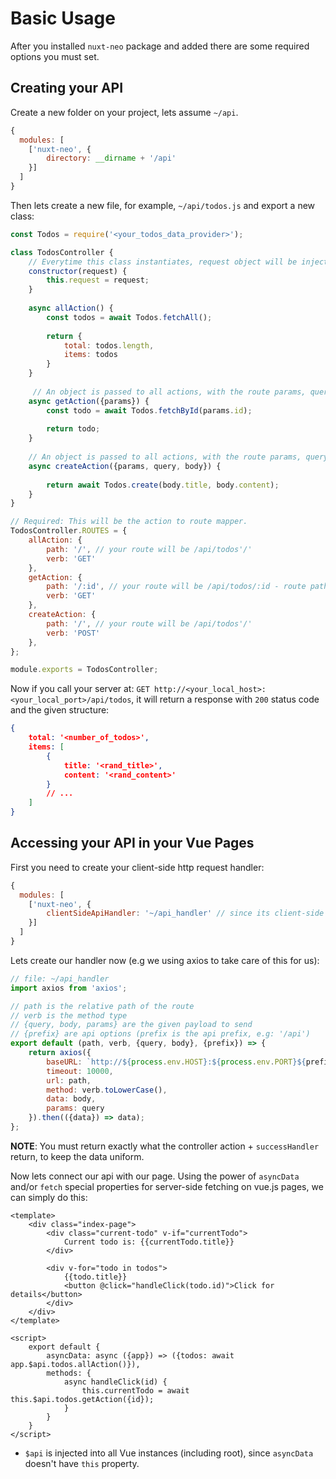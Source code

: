 # Basic Usage #

After you installed ```nuxt-neo``` package and added there are some required options you must set.

## Creating your API ##
Create a new folder on your project, lets assume ```~/api```.
```js
{
  modules: [
    ['nuxt-neo', {
        directory: __dirname + '/api'
    }]
  ]
}
```
Then lets create a new file, for example, ```~/api/todos.js``` and export a new class:
```js
const Todos = require('<your_todos_data_provider>');

class TodosController {
    // Everytime this class instantiates, request object will be injected into the construtor params.
    constructor(request) {
        this.request = request;
    }
    
    async allAction() {
        const todos = await Todos.fetchAll();
        
        return {
            total: todos.length,
            items: todos
        }
    }
    
     // An object is passed to all actions, with the route params, query string and body.
    async getAction({params}) {
        const todo = await Todos.fetchById(params.id);
        
        return todo;
    }
    
    // An object is passed to all actions, with the route params, query string and body.
    async createAction({params, query, body}) {
        
        return await Todos.create(body.title, body.content);
    }
}

// Required: This will be the action to route mapper.
TodosController.ROUTES = {
    allAction: {
        path: '/', // your route will be /api/todos'/'
        verb: 'GET'
    },
    getAction: {
        path: '/:id', // your route will be /api/todos/:id - route paths are express-like
        verb: 'GET'
    },
    createAction: {
        path: '/', // your route will be /api/todos'/'
        verb: 'POST'
    },
};

module.exports = TodosController;
```

Now if you call your server at: ```GET http://<your_local_host>:<your_local_port>/api/todos```,
it will return a response with ```200``` status code and the given structure:
```json
{
    total: '<number_of_todos>',
    items: [
        {
            title: '<rand_title>',
            content: '<rand_content>'
        }
        // ...
    ]
}
```

## Accessing your API in your Vue Pages ##
First you need to create your client-side http request handler:
```js
{
  modules: [
    ['nuxt-neo', {
        clientSideApiHandler: '~/api_handler' // since its client-side we can use alias resolver '~'
    }]
  ]
}
```
Lets create our handler now (e.g we using axios to take care of this for us):
```js
// file: ~/api_handler
import axios from 'axios';

// path is the relative path of the route
// verb is the method type
// {query, body, params} are the given payload to send
// {prefix} are api options (prefix is the api prefix, e.g: '/api') 
export default (path, verb, {query, body}, {prefix}) => {
    return axios({
        baseURL: `http://${process.env.HOST}:${process.env.PORT}${prefix || ''}`,
        timeout: 10000,
        url: path,
        method: verb.toLowerCase(),
        data: body,
        params: query
    }).then(({data}) => data);
};
```

**NOTE**: You must return exactly what the controller action + ```successHandler``` return,
 to keep the data uniform.
 
Now lets connect our api with our page. Using the power of ```asyncData``` and/or ```fetch``` special 
properties for server-side fetching on vue.js pages, we can simply do this:

```vue
<template>
    <div class="index-page">
        <div class="current-todo" v-if="currentTodo">
            Current todo is: {{currentTodo.title}}
        </div>
    
        <div v-for="todo in todos">
            {{todo.title}}
            <button @click="handleClick(todo.id)">Click for details</button>
        </div>
    </div>
</template>

<script>
    export default {
        asyncData: async ({app}) => ({todos: await app.$api.todos.allAction()}),
        methods: {
            async handleClick(id) {
                this.currentTodo = await this.$api.todos.getAction({id});
            }
        }
    }
</script>
```

- ```$api``` is injected into all Vue instances (including root), since ```asyncData``` doesn't have ```this```
property.